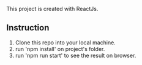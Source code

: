 This project is created with ReactJs. 

Instruction
-----------
1. Clone this repo into your local machine.
2. run 'npm install' on project's folder.
3. run 'npm run start' to see the result on browser.

